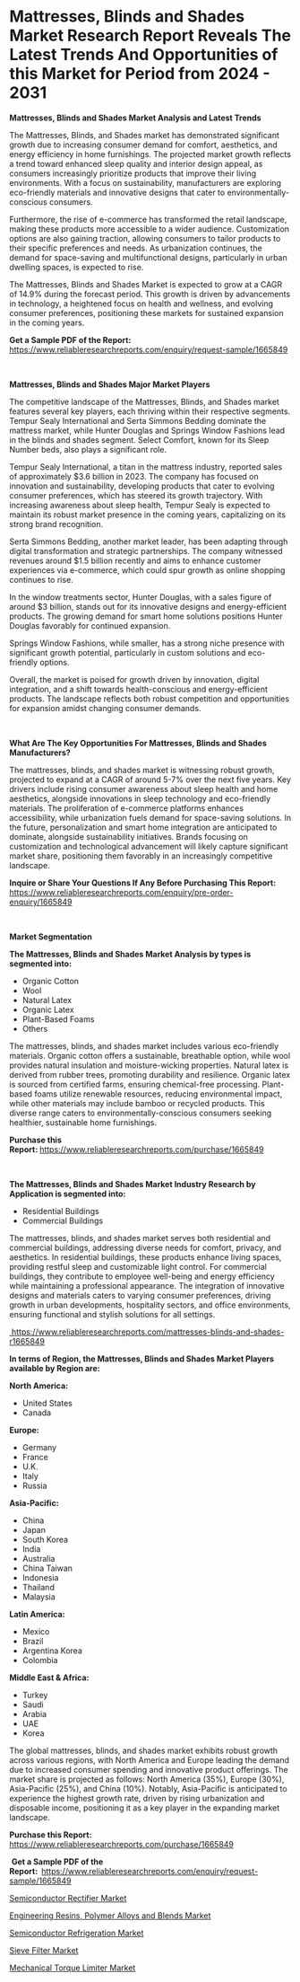 <p><h1>Mattresses, Blinds and Shades Market Research Report Reveals The Latest Trends And Opportunities of this Market for Period from 2024 - 2031</h1></p><p><strong>Mattresses, Blinds and Shades Market Analysis and Latest Trends</strong></p>
<p><p>The Mattresses, Blinds, and Shades market has demonstrated significant growth due to increasing consumer demand for comfort, aesthetics, and energy efficiency in home furnishings. The projected market growth reflects a trend toward enhanced sleep quality and interior design appeal, as consumers increasingly prioritize products that improve their living environments. With a focus on sustainability, manufacturers are exploring eco-friendly materials and innovative designs that cater to environmentally-conscious consumers. </p><p>Furthermore, the rise of e-commerce has transformed the retail landscape, making these products more accessible to a wider audience. Customization options are also gaining traction, allowing consumers to tailor products to their specific preferences and needs. As urbanization continues, the demand for space-saving and multifunctional designs, particularly in urban dwelling spaces, is expected to rise.</p><p>The Mattresses, Blinds and Shades Market is expected to grow at a CAGR of 14.9% during the forecast period. This growth is driven by advancements in technology, a heightened focus on health and wellness, and evolving consumer preferences, positioning these markets for sustained expansion in the coming years.</p></p>
<p><strong>Get a Sample PDF of the Report:&nbsp;</strong> <a href="https://www.reliableresearchreports.com/enquiry/request-sample/1665849?utm_campaign=3&utm_medium=2&utm_source=Github&utm_content=ia&utm_term=29092024&utm_id=mattresses-blinds-and-shades">https://www.reliableresearchreports.com/enquiry/request-sample/1665849</a></p>
<p>&nbsp;</p>
<p><strong>Mattresses, Blinds and Shades Major Market Players</strong></p>
<p><p>The competitive landscape of the Mattresses, Blinds, and Shades market features several key players, each thriving within their respective segments. Tempur Sealy International and Serta Simmons Bedding dominate the mattress market, while Hunter Douglas and Springs Window Fashions lead in the blinds and shades segment. Select Comfort, known for its Sleep Number beds, also plays a significant role.</p><p>Tempur Sealy International, a titan in the mattress industry, reported sales of approximately $3.6 billion in 2023. The company has focused on innovation and sustainability, developing products that cater to evolving consumer preferences, which has steered its growth trajectory. With increasing awareness about sleep health, Tempur Sealy is expected to maintain its robust market presence in the coming years, capitalizing on its strong brand recognition.</p><p>Serta Simmons Bedding, another market leader, has been adapting through digital transformation and strategic partnerships. The company witnessed revenues around $1.5 billion recently and aims to enhance customer experiences via e-commerce, which could spur growth as online shopping continues to rise.</p><p>In the window treatments sector, Hunter Douglas, with a sales figure of around $3 billion, stands out for its innovative designs and energy-efficient products. The growing demand for smart home solutions positions Hunter Douglas favorably for continued expansion.</p><p>Springs Window Fashions, while smaller, has a strong niche presence with significant growth potential, particularly in custom solutions and eco-friendly options.</p><p>Overall, the market is poised for growth driven by innovation, digital integration, and a shift towards health-conscious and energy-efficient products. The landscape reflects both robust competition and opportunities for expansion amidst changing consumer demands.</p></p>
<p>&nbsp;</p>
<p><strong>What Are The Key Opportunities For Mattresses, Blinds and Shades Manufacturers?</strong></p>
<p><p>The mattresses, blinds, and shades market is witnessing robust growth, projected to expand at a CAGR of around 5-7% over the next five years. Key drivers include rising consumer awareness about sleep health and home aesthetics, alongside innovations in sleep technology and eco-friendly materials. The proliferation of e-commerce platforms enhances accessibility, while urbanization fuels demand for space-saving solutions. In the future, personalization and smart home integration are anticipated to dominate, alongside sustainability initiatives. Brands focusing on customization and technological advancement will likely capture significant market share, positioning them favorably in an increasingly competitive landscape.</p></p>
<p><strong>Inquire or Share Your Questions If Any Before Purchasing This Report:</strong> <a href="https://www.reliableresearchreports.com/enquiry/pre-order-enquiry/1665849?utm_campaign=3&utm_medium=2&utm_source=Github&utm_content=ia&utm_term=29092024&utm_id=mattresses-blinds-and-shades">https://www.reliableresearchreports.com/enquiry/pre-order-enquiry/1665849</a></p>
<p>&nbsp;</p>
<p><strong>Market Segmentation</strong></p>
<p><strong>The Mattresses, Blinds and Shades Market Analysis by types is segmented into:</strong></p>
<p><ul><li>Organic Cotton</li><li>Wool</li><li>Natural Latex</li><li>Organic Latex</li><li>Plant-Based Foams</li><li>Others</li></ul></p>
<p><p>The mattresses, blinds, and shades market includes various eco-friendly materials. Organic cotton offers a sustainable, breathable option, while wool provides natural insulation and moisture-wicking properties. Natural latex is derived from rubber trees, promoting durability and resilience. Organic latex is sourced from certified farms, ensuring chemical-free processing. Plant-based foams utilize renewable resources, reducing environmental impact, while other materials may include bamboo or recycled products. This diverse range caters to environmentally-conscious consumers seeking healthier, sustainable home furnishings.</p></p>
<p><strong>Purchase this Report:&nbsp;</strong><a href="https://www.reliableresearchreports.com/purchase/1665849?utm_campaign=3&utm_medium=2&utm_source=Github&utm_content=ia&utm_term=29092024&utm_id=mattresses-blinds-and-shades">https://www.reliableresearchreports.com/purchase/1665849</a></p>
<p>&nbsp;</p>
<p><strong>The Mattresses, Blinds and Shades Market Industry Research by Application is segmented into:</strong></p>
<p><ul><li>Residential Buildings</li><li>Commercial Buildings</li></ul></p>
<p><p>The mattresses, blinds, and shades market serves both residential and commercial buildings, addressing diverse needs for comfort, privacy, and aesthetics. In residential buildings, these products enhance living spaces, providing restful sleep and customizable light control. For commercial buildings, they contribute to employee well-being and energy efficiency while maintaining a professional appearance. The integration of innovative designs and materials caters to varying consumer preferences, driving growth in urban developments, hospitality sectors, and office environments, ensuring functional and stylish solutions for all settings.</p></p>
<p><a href="https://www.reliableresearchreports.com/mattresses-blinds-and-shades-r1665849?utm_campaign=3&utm_medium=2&utm_source=Github&utm_content=ia&utm_term=29092024&utm_id=mattresses-blinds-and-shades">&nbsp;https://www.reliableresearchreports.com/mattresses-blinds-and-shades-r1665849</a></p>
<p><strong>In terms of Region, the Mattresses, Blinds and Shades Market Players available by Region are:</strong></p>
<p>
    <p> <strong> North America: </strong>
        <ul>
            <li>United States</li>
            <li>Canada</li>
        </ul>
        </p> 
    <p> <strong> Europe: </strong>
        <ul>
            <li>Germany</li>
            <li>France</li>
            <li>U.K.</li>
            <li>Italy</li>
            <li>Russia</li>
        </ul>
        </p> 
    <p> <strong> Asia-Pacific: </strong>
        <ul>
            <li>China</li>
            <li>Japan</li>
            <li>South Korea</li>
            <li>India</li>
            <li>Australia</li>
            <li>China Taiwan</li>
            <li>Indonesia</li>
            <li>Thailand</li>
            <li>Malaysia</li>
        </ul>
        </p> 
    <p> <strong> Latin America: </strong>
        <ul>
            <li>Mexico</li>
            <li>Brazil</li>
            <li>Argentina Korea</li>
            <li>Colombia</li>
        </ul>
        </p> 
    <p> <strong> Middle East & Africa: </strong>
        <ul>
            <li>Turkey</li>
            <li>Saudi</li>
            <li>Arabia</li>
            <li>UAE</li>
            <li>Korea</li>
        </ul>
    </p>
    </p>
<p><p>The global mattresses, blinds, and shades market exhibits robust growth across various regions, with North America and Europe leading the demand due to increased consumer spending and innovative product offerings. The market share is projected as follows: North America (35%), Europe (30%), Asia-Pacific (25%), and China (10%). Notably, Asia-Pacific is anticipated to experience the highest growth rate, driven by rising urbanization and disposable income, positioning it as a key player in the expanding market landscape.</p></p>
<p><strong>Purchase this Report: </strong><a href="https://www.reliableresearchreports.com/purchase/1665849?utm_campaign=3&utm_medium=2&utm_source=Github&utm_content=ia&utm_term=29092024&utm_id=mattresses-blinds-and-shades">https://www.reliableresearchreports.com/purchase/1665849</a></p>
<p>&nbsp;<strong>Get a Sample PDF of the Report:&nbsp;&nbsp;</strong><a href="https://www.reliableresearchreports.com/enquiry/request-sample/1665849?utm_campaign=3&utm_medium=2&utm_source=Github&utm_content=ia&utm_term=29092024&utm_id=mattresses-blinds-and-shades">https://www.reliableresearchreports.com/enquiry/request-sample/1665849</a></p>
<p><strong></strong></p>
<p><p><a href="https://issuu.com/reportprime-2/docs/semiconductor-rectifier-market-size_bab334633ccdfe?utm_campaign=3&utm_medium=2&utm_source=Github&utm_content=ia&utm_term=29092024&utm_id=mattresses-blinds-and-shades">Semiconductor Rectifier Market</a></p><p><a href="https://github.com/RunaHaque64/Market-Research-Report-List-1/blob/main/engineering-resins-polymer-alloys-and-blends-market.md?utm_campaign=3&utm_medium=2&utm_source=Github&utm_content=ia&utm_term=29092024&utm_id=mattresses-blinds-and-shades">Engineering Resins, Polymer Alloys and Blends Market</a></p><p><a href="https://issuu.com/reportprime-2/docs/semiconductor-refrigeration-market-_c58c9748908e27?utm_campaign=3&utm_medium=2&utm_source=Github&utm_content=ia&utm_term=29092024&utm_id=mattresses-blinds-and-shades">Semiconductor Refrigeration Market</a></p><p><a href="https://www.linkedin.com/pulse/sieve-filter-market-industry-trends-forecast-period-from-7ffee?utm_campaign=3&utm_medium=2&utm_source=Github&utm_content=ia&utm_term=29092024&utm_id=mattresses-blinds-and-shades">Sieve Filter Market</a></p><p><a href="https://www.linkedin.com/pulse/exploring-mechanical-torque-limiter-market-dynamics-global-trends-oaxee?utm_campaign=3&utm_medium=2&utm_source=Github&utm_content=ia&utm_term=29092024&utm_id=mattresses-blinds-and-shades">Mechanical Torque Limiter Market</a></p></p>